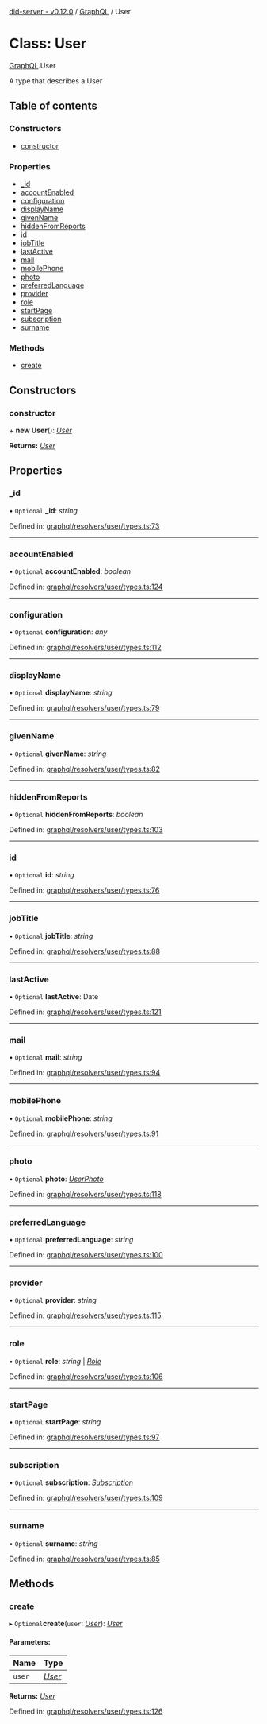 [did-server - v0.12.0](../README.md) / [GraphQL](../modules/graphql.md) / User

# Class: User

[GraphQL](../modules/graphql.md).User

A type that describes a User

## Table of contents

### Constructors

- [constructor](graphql.user.md#constructor)

### Properties

- [\_id](graphql.user.md#_id)
- [accountEnabled](graphql.user.md#accountenabled)
- [configuration](graphql.user.md#configuration)
- [displayName](graphql.user.md#displayname)
- [givenName](graphql.user.md#givenname)
- [hiddenFromReports](graphql.user.md#hiddenfromreports)
- [id](graphql.user.md#id)
- [jobTitle](graphql.user.md#jobtitle)
- [lastActive](graphql.user.md#lastactive)
- [mail](graphql.user.md#mail)
- [mobilePhone](graphql.user.md#mobilephone)
- [photo](graphql.user.md#photo)
- [preferredLanguage](graphql.user.md#preferredlanguage)
- [provider](graphql.user.md#provider)
- [role](graphql.user.md#role)
- [startPage](graphql.user.md#startpage)
- [subscription](graphql.user.md#subscription)
- [surname](graphql.user.md#surname)

### Methods

- [create](graphql.user.md#create)

## Constructors

### constructor

\+ **new User**(): [*User*](graphql.user.md)

**Returns:** [*User*](graphql.user.md)

## Properties

### \_id

• `Optional` **\_id**: *string*

Defined in: [graphql/resolvers/user/types.ts:73](https://github.com/Puzzlepart/did/blob/dev/server/graphql/resolvers/user/types.ts#L73)

___

### accountEnabled

• `Optional` **accountEnabled**: *boolean*

Defined in: [graphql/resolvers/user/types.ts:124](https://github.com/Puzzlepart/did/blob/dev/server/graphql/resolvers/user/types.ts#L124)

___

### configuration

• `Optional` **configuration**: *any*

Defined in: [graphql/resolvers/user/types.ts:112](https://github.com/Puzzlepart/did/blob/dev/server/graphql/resolvers/user/types.ts#L112)

___

### displayName

• `Optional` **displayName**: *string*

Defined in: [graphql/resolvers/user/types.ts:79](https://github.com/Puzzlepart/did/blob/dev/server/graphql/resolvers/user/types.ts#L79)

___

### givenName

• `Optional` **givenName**: *string*

Defined in: [graphql/resolvers/user/types.ts:82](https://github.com/Puzzlepart/did/blob/dev/server/graphql/resolvers/user/types.ts#L82)

___

### hiddenFromReports

• `Optional` **hiddenFromReports**: *boolean*

Defined in: [graphql/resolvers/user/types.ts:103](https://github.com/Puzzlepart/did/blob/dev/server/graphql/resolvers/user/types.ts#L103)

___

### id

• `Optional` **id**: *string*

Defined in: [graphql/resolvers/user/types.ts:76](https://github.com/Puzzlepart/did/blob/dev/server/graphql/resolvers/user/types.ts#L76)

___

### jobTitle

• `Optional` **jobTitle**: *string*

Defined in: [graphql/resolvers/user/types.ts:88](https://github.com/Puzzlepart/did/blob/dev/server/graphql/resolvers/user/types.ts#L88)

___

### lastActive

• `Optional` **lastActive**: Date

Defined in: [graphql/resolvers/user/types.ts:121](https://github.com/Puzzlepart/did/blob/dev/server/graphql/resolvers/user/types.ts#L121)

___

### mail

• `Optional` **mail**: *string*

Defined in: [graphql/resolvers/user/types.ts:94](https://github.com/Puzzlepart/did/blob/dev/server/graphql/resolvers/user/types.ts#L94)

___

### mobilePhone

• `Optional` **mobilePhone**: *string*

Defined in: [graphql/resolvers/user/types.ts:91](https://github.com/Puzzlepart/did/blob/dev/server/graphql/resolvers/user/types.ts#L91)

___

### photo

• `Optional` **photo**: [*UserPhoto*](graphql.userphoto.md)

Defined in: [graphql/resolvers/user/types.ts:118](https://github.com/Puzzlepart/did/blob/dev/server/graphql/resolvers/user/types.ts#L118)

___

### preferredLanguage

• `Optional` **preferredLanguage**: *string*

Defined in: [graphql/resolvers/user/types.ts:100](https://github.com/Puzzlepart/did/blob/dev/server/graphql/resolvers/user/types.ts#L100)

___

### provider

• `Optional` **provider**: *string*

Defined in: [graphql/resolvers/user/types.ts:115](https://github.com/Puzzlepart/did/blob/dev/server/graphql/resolvers/user/types.ts#L115)

___

### role

• `Optional` **role**: *string* \| [*Role*](graphql.role.md)

Defined in: [graphql/resolvers/user/types.ts:106](https://github.com/Puzzlepart/did/blob/dev/server/graphql/resolvers/user/types.ts#L106)

___

### startPage

• `Optional` **startPage**: *string*

Defined in: [graphql/resolvers/user/types.ts:97](https://github.com/Puzzlepart/did/blob/dev/server/graphql/resolvers/user/types.ts#L97)

___

### subscription

• `Optional` **subscription**: [*Subscription*](graphql.subscription.md)

Defined in: [graphql/resolvers/user/types.ts:109](https://github.com/Puzzlepart/did/blob/dev/server/graphql/resolvers/user/types.ts#L109)

___

### surname

• `Optional` **surname**: *string*

Defined in: [graphql/resolvers/user/types.ts:85](https://github.com/Puzzlepart/did/blob/dev/server/graphql/resolvers/user/types.ts#L85)

## Methods

### create

▸ `Optional`**create**(`user`: [*User*](graphql.user.md)): [*User*](graphql.user.md)

#### Parameters:

Name | Type |
:------ | :------ |
`user` | [*User*](graphql.user.md) |

**Returns:** [*User*](graphql.user.md)

Defined in: [graphql/resolvers/user/types.ts:126](https://github.com/Puzzlepart/did/blob/dev/server/graphql/resolvers/user/types.ts#L126)
